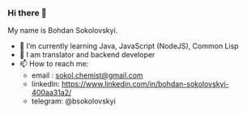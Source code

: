 ### Hi there 👋
My name is Bohdan Sokolovskyi.
- 🌱 I’m currently learning Java, JavaScript (NodeJS), Common Lisp
- 💬 I am translator and backend developer
- 📫 How to reach me: 
  * email   : sokol.chemist@gmail.com
  * linkedIn: https://www.linkedin.com/in/bohdan-sokolovskyi-400aa31a2/
  * telegram: @bsokolovskyi

